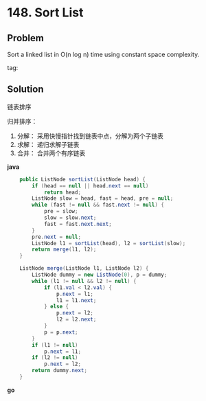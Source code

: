 # 148. Sort List

## Problem

Sort a linked list in O(n log n) time using constant space complexity.

tag:

## Solution
链表排序

归并排序：

1. 分解： 采用快慢指针找到链表中点，分解为两个子链表
2. 求解： 递归求解子链表
3. 合并： 合并两个有序链表

**java**
```java
	public ListNode sortList(ListNode head) {
		if (head == null || head.next == null)
			return head;
		ListNode slow = head, fast = head, pre = null;
		while (fast != null && fast.next != null) {
			pre = slow;
			slow = slow.next;
			fast = fast.next.next;
		}
		pre.next = null;
		ListNode l1 = sortList(head), l2 = sortList(slow);
		return merge(l1, l2);
	}

	ListNode merge(ListNode l1, ListNode l2) {
		ListNode dummy = new ListNode(0), p = dummy;
		while (l1 != null && l2 != null) {
			if (l1.val < l2.val) {
				p.next = l1;
				l1 = l1.next;
			} else {
				p.next = l2;
				l2 = l2.next;
			}
			p = p.next;
		}
		if (l1 != null)
			p.next = l1;
		if (l2 != null)
			p.next = l2;
		return dummy.next;
	}
```

**go**
```go

```